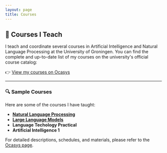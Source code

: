 ```yaml
---
layout: page
title: Courses
---
```


## 📘 Courses I Teach

I teach and coordinate several courses in Artificial Intelligence and Natural Language Processing at the University of Groningen. You can find the complete and up-to-date list of my courses on the university's official course catalog:

👉 [View my courses on Ocasys](https://ocasys.rug.nl/current/staff/t.m.tashu)

---

### 🔍 Sample Courses

Here are some of the courses I have taught:



- **[Natural Language Processing](NLP)**
- **[Large Language Models](llm)**
- **Language Techology Practical**
- **Artificial Intelligence 1**

For detailed descriptions, schedules, and materials, please refer to the [Ocasys page](https://ocasys.rug.nl/current/staff/t.m.tashu).
